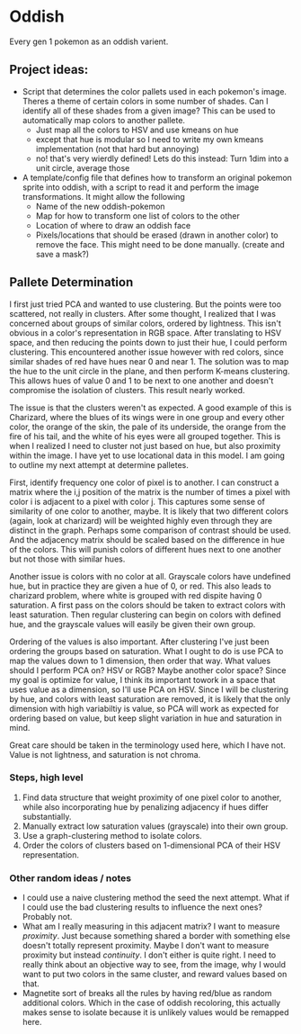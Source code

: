 # Oddish

Every gen 1 pokemon as an oddish varient.

## Project ideas:

* Script that determines the color pallets used in each pokemon's image.  Theres a theme of certain colors in some number of shades.  Can I identify all of these shades from a given image?  This can be used to automatically map colors to another pallete.
    * Just map all the colors to HSV and use kmeans on hue
    * except that hue is modular so I need to write my own kmeans implementation (not that hard but annoying)
    * no! that's very wierdly defined!  Lets do this instead: Turn 1dim into a unit circle, average those
* A template/config file that defines how to transform an original pokemon sprite into oddish, with a script to read it and perform the image transformations.  It might allow the following
  * Name of the new oddish-pokemon
  * Map for how to transform one list of colors to the other
  * Location of where to draw an oddish face
  * Pixels/locations that should be erased (drawn in another color) to remove the face.  This might need to be done manually. (create and save a mask?)

## Pallete Determination

I first just tried PCA and wanted to use clustering.  But the points were too scattered, not really in clusters.  After some thought, I realized that I was concerned about groups of similar colors, ordered by lightness.  This isn't obvious in a color's representation in RGB space.  After translating to HSV space, and then reducing the points down to just their hue, I could perform clustering.  This encountered another issue however with red colors, since similar shades of red have hues near 0 and near 1.  The solution was to map the hue to the unit circle in the plane, and then perform K-means clustering.  This allows hues of value 0 and 1 to be next to one another and doesn't compromise the isolation of clusters.  This result nearly worked.

The issue is that the clusters weren't as expected.  A good example of this is Charizard, where the blues of its wings were in one group and every other color, the orange of the skin, the pale of its underside, the orange from the fire of his tail, and the white of his eyes were all grouped together.  This is when I realized I need to cluster not just based on hue, but also proximity within the image.  I have yet to use locational data in this model.  I am going to outline my next attempt at determine palletes.

First, identify frequency one color of pixel is to another.  I can construct a matrix where the i,j position of the matrix is the number of times a pixel with color i is adjacent to a pixel with color j.  This captures some sense of similarity of one color to another, maybe.  It is likely that two different colors (again, look at charizard) will be weighted highly even through they are distinct in the graph.  Perhaps some comparison of contrast should be used.  And the adjacency matrix should be scaled based on the difference in hue of the colors.  This will punish colors of different hues next to one another but not those with similar hues.

Another issue is colors with no color at all.  Grayscale colors have undefined hue, but in practice they are given a hue of 0, or red.  This also leads to charizard problem, where white is grouped with red dispite having 0 saturation.  A first pass on the colors should be taken to extract colors with least saturation.  Then regular clustering can begin on colors with defined hue, and the grayscale values will easily be given their own group.

Ordering of the values is also important.  After clustering I've just been ordering the groups based on saturation.  What I ought to do is use PCA to map the values down to 1 dimension, then order that way.  What values should I perform PCA on?  HSV or RGB? Maybe another color space?  Since my goal is optimize for value, I think its important towork in a space that uses value as a dimension, so I'll use PCA on HSV.  Since I will be clustering by hue, and colors with least saturation are removed, it is likely that the only dimension with high variabiltiy is value, so PCA will work as expected for ordering based on value, but keep slight variation in hue and saturation in mind.

Great care should be taken in the terminology used here, which I have not.  Value is not lightness, and saturation is not chroma.

### Steps, high level

1) Find data structure that weight proximity of one pixel color to another, while also incorporating hue by penalizing adjacency if hues differ substantially.
2) Manually extract low saturation values (grayscale) into their own group.
3) Use a graph-clustering method to isolate colors.
4) Order the colors of clusters based on 1-dimensional PCA of their HSV representation.

### Other random ideas / notes

* I could use a naive clustering method the seed the next attempt.  What if I could use the bad clustering results to influence the next ones? Probably not.
* What am I really measuring in this adjacent matrix?  I want to measure _proximity_.  Just because something shared a border with something else doesn't totally represent proximity.  Maybe I don't want to measure proximity but instead _continuity_.  I don't either is quite right.  I need to really think about an objective way to see, from the image, why I would want to put two colors in the same cluster, and reward values based on that.
* Magnetite sort of breaks all the rules by having red/blue as random additional colors.  Which in the case of oddish recoloring, this actually makes sense to isolate because it is unlikely values would be remapped here.
